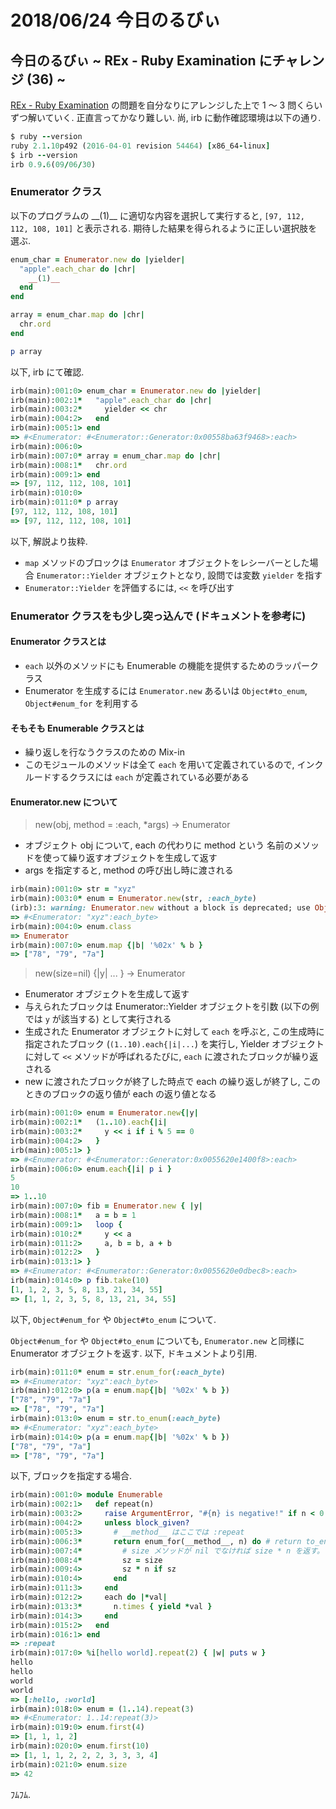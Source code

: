 # 2018/06/24 今日のるびぃ

## 今日のるびぃ ~ REx - Ruby Examination にチャレンジ (36) ~

[REx - Ruby Examination](https://rex.libertyfish.co.jp/) の問題を自分なりにアレンジした上で 1 〜 3 問くらいずつ解いていく. 正直言ってかなり難しい. 尚, irb に動作確認環境は以下の通り.

```ruby
$ ruby --version
ruby 2.1.10p492 (2016-04-01 revision 54464) [x86_64-linux]
$ irb --version
irb 0.9.6(09/06/30)
```

### Enumerator クラス

以下のプログラムの \_\_(1)\_\_ に適切な内容を選択して実行すると, `[97, 112, 112, 108, 101]` と表示される. 期待した結果を得られるように正しい選択肢を選ぶ.

```ruby
enum_char = Enumerator.new do |yielder|
  "apple".each_char do |chr|
    __(1)__
  end
end

array = enum_char.map do |chr|
  chr.ord
end

p array
```

以下, irb にて確認.

```ruby
irb(main):001:0> enum_char = Enumerator.new do |yielder|
irb(main):002:1*   "apple".each_char do |chr|
irb(main):003:2*     yielder << chr
irb(main):004:2>   end
irb(main):005:1> end
=> #<Enumerator: #<Enumerator::Generator:0x00558ba63f9468>:each>
irb(main):006:0> 
irb(main):007:0* array = enum_char.map do |chr|
irb(main):008:1*   chr.ord
irb(main):009:1> end
=> [97, 112, 112, 108, 101]
irb(main):010:0> 
irb(main):011:0* p array
[97, 112, 112, 108, 101]
=> [97, 112, 112, 108, 101]
```

以下, 解説より抜粋.

* `map` メソッドのブロックは `Enumerator` オブジェクトをレシーバーとした場合 `Enumerator::Yielder` オブジェクトとなり, 設問では変数 `yielder` を指す
* `Enumerator::Yielder` を評価するには, `<<` を呼び出す

### Enumerator クラスをも少し突っ込んで (ドキュメントを参考に)

#### Enumerator クラスとは

* `each` 以外のメソッドにも Enumerable の機能を提供するためのラッパークラス
* Enumerator を生成するには `Enumerator.new` あるいは `Object#to_enum`, `Object#enum_for` を利用する

#### そもそも Enumerable クラスとは

* 繰り返しを行なうクラスのための Mix-in
* このモジュールのメソッドは全て `each` を用いて定義されているので, インクルードするクラスには `each` が定義されている必要がある

#### Enumerator.new について

> new(obj, method = :each, *args) -> Enumerator

* オブジェクト obj について, each の代わりに method という 名前のメソッドを使って繰り返すオブジェクトを生成して返す
* args を指定すると, method の呼び出し時に渡される

```ruby
irb(main):001:0> str = "xyz"
irb(main):003:0* enum = Enumerator.new(str, :each_byte)
(irb):3: warning: Enumerator.new without a block is deprecated; use Object#to_enum
=> #<Enumerator: "xyz":each_byte>
irb(main):004:0> enum.class
=> Enumerator
irb(main):007:0> enum.map {|b| '%02x' % b }
=> ["78", "79", "7a"]
```

> new(size=nil) {|y| ... } -> Enumerator

* Enumerator オブジェクトを生成して返す
* 与えられたブロックは Enumerator::Yielder オブジェクトを引数 (以下の例では `y` が該当する) として実行される
* 生成された Enumerator オブジェクトに対して `each` を呼ぶと, この生成時に指定されたブロック (`(1..10).each{|i|...`) を実行し, Yielder オブジェクトに対して `<<` メソッドが呼ばれるたびに, `each` に渡されたブロックが繰り返される
* new に渡されたブロックが終了した時点で each の繰り返しが終了し, このときのブロックの返り値が each の返り値となる

```ruby
irb(main):001:0> enum = Enumerator.new{|y|
irb(main):002:1*   (1..10).each{|i|
irb(main):003:2*     y << i if i % 5 == 0
irb(main):004:2>   }
irb(main):005:1> }
=> #<Enumerator: #<Enumerator::Generator:0x0055620e1400f8>:each>
irb(main):006:0> enum.each{|i| p i }
5
10
=> 1..10
irb(main):007:0> fib = Enumerator.new { |y|
irb(main):008:1*   a = b = 1
irb(main):009:1>   loop {
irb(main):010:2*     y << a
irb(main):011:2>     a, b = b, a + b
irb(main):012:2>   }
irb(main):013:1> }
=> #<Enumerator: #<Enumerator::Generator:0x0055620e0dbec8>:each>
irb(main):014:0> p fib.take(10)
[1, 1, 2, 3, 5, 8, 13, 21, 34, 55]
=> [1, 1, 2, 3, 5, 8, 13, 21, 34, 55]
```

以下, `Object#enum_for` や `Object#to_enum` について.

`Object#enum_for` や `Object#to_enum` についても, `Enumerator.new` と同様に Enumerator オブジェクトを返す. 以下, ドキュメントより引用.

```ruby
irb(main):011:0* enum = str.enum_for(:each_byte)
=> #<Enumerator: "xyz":each_byte>
irb(main):012:0> p(a = enum.map{|b| '%02x' % b })
["78", "79", "7a"]
=> ["78", "79", "7a"]
irb(main):013:0> enum = str.to_enum(:each_byte)
=> #<Enumerator: "xyz":each_byte>
irb(main):014:0> p(a = enum.map{|b| '%02x' % b })
["78", "79", "7a"]
=> ["78", "79", "7a"]
```

以下, ブロックを指定する場合.

```ruby
irb(main):001:0> module Enumerable
irb(main):002:1>   def repeat(n)
irb(main):003:2>     raise ArgumentError, "#{n} is negative!" if n < 0
irb(main):004:2>     unless block_given?
irb(main):005:3>       # __method__ はここでは :repeat
irb(main):006:3*       return enum_for(__method__, n) do # return to_enum(__method__, n) でも同義
irb(main):007:4*         # size メソッドが nil でなければ size * n を返す。
irb(main):008:4*         sz = size
irb(main):009:4>         sz * n if sz
irb(main):010:4>       end
irb(main):011:3>     end
irb(main):012:2>     each do |*val|
irb(main):013:3*       n.times { yield *val }
irb(main):014:3>     end
irb(main):015:2>   end
irb(main):016:1> end
=> :repeat
irb(main):017:0> %i[hello world].repeat(2) { |w| puts w }
hello
hello
world
world
=> [:hello, :world]
irb(main):018:0> enum = (1..14).repeat(3)
=> #<Enumerator: 1..14:repeat(3)>
irb(main):019:0> enum.first(4)
=> [1, 1, 1, 2]
irb(main):020:0> enum.first(10)
=> [1, 1, 1, 2, 2, 2, 3, 3, 3, 4]
irb(main):021:0> enum.size
=> 42
```

ﾌﾑﾌﾑ.
